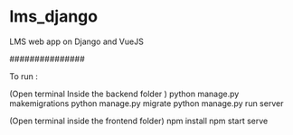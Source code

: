# lms_django
LMS web app on Django and VueJS

###############

To run :

(Open terminal Inside the backend folder )
python manage.py makemigrations
python manage.py migrate
python manage.py run server

(Open terminal inside the frontend folder)
npm install
npm start serve

